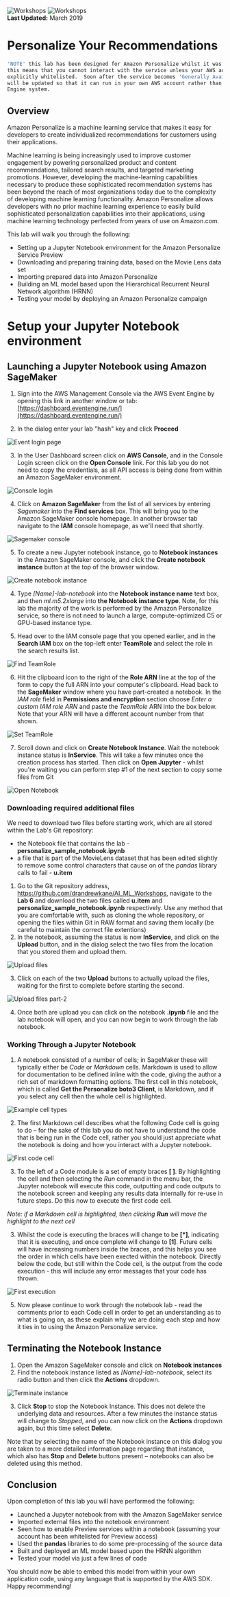 ![Workshops](../banners/aws.png)  ![Workshops](images/personalize.png)  
**Last Updated:** March 2019
# Personalize Your Recommendations

```bash
'NOTE' this lab has been designed for Amazon Personalize whilst it was still in Preview;
this means that you cannot interact with the service unless your AWS account has been
explicitly whitelisted.  Soon after the service becomes 'Generally Available' the lab guide
will be updated so that it can run in your own AWS account rather than via the AWS Event
Engine system.
```

## Overview

Amazon Personalize is a machine learning service that makes it easy for developers to create individualized recommendations for customers using their applications.

Machine learning is being increasingly used to improve customer engagement by powering personalized product and content recommendations, tailored search results, and targeted marketing promotions. However, developing the machine-learning capabilities necessary to produce these sophisticated recommendation systems has been beyond the reach of most organizations today due to the complexity of developing machine learning functionality. Amazon Personalize allows developers with no prior machine learning experience to easily build sophisticated personalization capabilities into their applications, using machine learning technology perfected from years of use on Amazon.com.

This lab will walk you through the following:

- Setting up a Jupyter Notebook environment for the Amazon Personalize Service Preview
- Downloading and preparing training data, based on the Movie Lens data set
- Importing prepared data into Amazon Personalize
- Building an ML model based upon the Hierarchical Recurrent Neural Network algorithm (HRNN)
- Testing your model by deploying an Amazon Personalize campaign

# Setup your Jupyter Notebook environment

## Launching a Jupyter Notebook using Amazon SageMaker

1. Sign into the AWS Management Console via the AWS Event Engine by opening this link in another window or tab: [https://dashboard.eventengine.run/](https://dashboard.eventengine.run/)

2. In the dialog enter your lab "hash" key and click **Proceed**

![Event login page](images/eventLoginPage.png)

3. In the User Dashboard screen click on **AWS Console**, and in the Console Login screen click on the **Open Console** link.  For this lab you do not need to copy the credentials, as all API access is being done from within an Amazon SageMaker environment.

![Console login](images/eventConsoleLogin.png)

4. Click on **Amazon SageMaker** from the list of all services by entering *Sagemaker* into the **Find services** box.  This will bring you to the Amazon SageMaker console homepage.  In another browser tab navigate to the **IAM** console homepage, as we'll need that shortly.

![Sagemaker console](images/Picture01.png)

5. To create a new Jupyter notebook instance, go to **Notebook instances** in the Amazon SageMaker console, and click the **Create notebook instance** button at the top of the browser window.

![Create notebook instance](images/Picture02.png)

4. Type _[Name]-lab-notebook_ into the **Notebook instance name** text box, and then _ml.m5.2xlarge_ into **the Notebook instance type**.  Note, for this lab the majority of the work is performed by the Amazon Personalize service, so there is not need to launch a large, compute-optimized C5 or GPU-based instance type.

5. Head over to the IAM console page that you opened earlier, and in the **Search IAM** box on the top-left enter **TeamRole** and select the role in the search results list.

![Find TeamRole](images/findTeamRole.png)

6. Hit the clipboard icon to the right of the **Role ARN** line at the top of the form to copy the full ARN into your computer's clipboard.  Head back to the **SageMaker** window where you have part-created a notebook.  In the _IAM role_ field in **Permissions and encryption** section choose _Enter a custom IAM role ARN_ and paste the _TeamRole_ ARN into the box below.  Note that your ARN will have a different account number from that shown.

![Set TeamRole](images/setNotebookIAM.png)

7. Scroll down and click on **Create Notebook Instance**.  Wait the notebook instance status is **InService**. This will take a few minutes once the creation process has started.  Then click on **Open Jupyter** - whilst you're waiting you can perform step #1 of the next section to copy some files from Git

![Open Notebook](images/openNotebook.png)

### Downloading required additional files

We need to download two files before starting work, which are all stored within the Lab's Git repository:

- the Notebook file that contains the lab - **personalize_sample_notebook.ipynb**
- a file that is part of the MovieLens dataset that has been edited slightly to remove some control characters that cause on of the _pandas_ library calls to fail - **u.item**

1. Go to the Git repository address, https://github.com/drandrewkane/AI_ML_Workshops, navigate to the **Lab 6** and download the two files called **u.item** and **personalize_sample_notebook.ipynb** respectively.  Use any method that you are comfortable with, such as cloning the whole repository, or opening the files within Git in RAW format and saving them locally (be careful to maintain the correct file extentions)
2. In the notebook, assuming the status is now **InService**, and click on the **Upload** button, and in the dialog select the two files from the location that you stored them and upload them.

![Upload files](images/uploadFiles.png)

3. Click on each of the two **Upload** buttons to actually upload the files, waiting for the first to complete before starting the second.

![Upload files part-2](images/uploadFiles2.png)

4. Once both are upload you can click on the notebook **.ipynb** file and the lab notebook will open, and you can now begin to work through the lab notebook.

### Working Through a Jupyter Notebook

1. A notebook consisted of a number of cells; in SageMaker these will typically either be _Code_ or _Markdown_ cells.  Markdown is used to allow for documentation to be defined inline with the code, giving the author a rich set of markdown formatting options.  The first cell in this notebook, which is called **Get the Personalize boto3 Client**, is Markdown, and if you select any cell then the whole cell is highlighted.

![Example cell types](images/cellTypes.png)

2. The first Markdown cell describes what the following Code cell is going to do – for the sake of this lab you do not have to understand the code that is being run in the Code cell, rather you should just appreciate what the notebook is doing and how you interact with a Jupyter notebook.

![First code cell](images/loadBoto3Pre.png)

3. To the left of a Code module is a set of empty braces **[ ]**.  By highlighting the cell and then selecting the _Run_ command in the menu bar, the Jupyter notebook will execute this code, outputting and code outputs to the notebook screen and keeping any results data internally for re-use in future steps.  Do this now to execute the first code cell.

*Note: if a Markdown cell is highlighted, then clicking **Run** will move the highlight to the next cell*

3. Whilst the code is executing the braces will change to be **[\*]**, indicating that it is executing, and once complete will change to **[1]**.  Future cells will have increasing numbers inside the braces, and this helps you see the order in which cells have been exected within the notebook.  Directly below the code, but still within the Code cell, is the output from the code execution - this will include any error messages that your code has thrown.

![First execution](images/loadBoto3Post.png)

5. Now please continue to work through the notebook lab - read the comments prior to each Code cell in order to get an understanding as to what is going on, as these explain why we are doing each step and how it ties in to using the Amazon Personalize service.

## Terminating the Notebook Instance

1. Open the Amazon SageMaker console and click on **Notebook instances**
2. Find the notebook instance listed as _[Name]-lab-notebook_, select its radio button and then click the **Actions** dropdown.

![Terminate instance](images/terminateNotebook.png)

3. Click **Stop** to stop the Notebook Instance.  This does not delete the underlying data and resources.  After a few minutes the instance status will change to _Stopped_, and you can now click on the **Actions** dropdown again, but this time select **Delete**.

Note that by selecting the name of the Notebook instance on this dialog you are taken to a more detailed information page regarding that instance, which also has **Stop** and **Delete** buttons present – notebooks can also be deleted using this method.

## Conclusion

Upon completion of this lab you will have performed the following:

- Launched a Jupyter notebook from with the Amazon SageMaker service
- Imported external files into the notebook environment
- Seen how to enable Preview services within a notebook (assuming your account has been whitelisted for Preview access)
- Used the **pandas** libraries to do some pre-processing of the source data
- Built and deployed an ML model based upon the HRNN algorithm
- Tested your model via just a few lines of code

You should now be able to embed this model from within your own application code, using any language that is supported by the AWS SDK.  Happy recommending!
